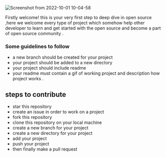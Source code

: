 ![Screenshot from 2022-10-01 10-04-58](https://user-images.githubusercontent.com/78840243/193392724-1a45dcfb-73a6-412d-bcff-c44d6b3cf00b.png)

Firstly welcome! this is your very first step to deep dive in open source ,here we welcome every type of project which somehow help other developer to learn and get started with the open source and become a part of open source community .

### Some guidelines to follow
- a new branch should be created for your project
- your project should be added to a new directory
- your project should include readme
- your readme must contain a gif of working project and description how project works .

## steps to contribute
- star this repository
- create an issue in order to work on a project
- fork this repository
- clone this repository on your local machine
- create a new branch for your project
- create a new directory for your project 
- add your project 
- push your project
- then finally make a pull request